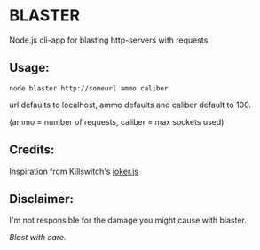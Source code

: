 BLASTER
=======

Node.js cli-app for blasting http-servers with requests.


Usage:
------
`node blaster http://someurl ammo caliber`

url defaults to localhost, ammo defaults and caliber default to 100.

(ammo = number of requests, caliber = max sockets used)

Credits:
--------
Inspiration from Killswitch's [joker.js](https://github.com/killswitch/joker.js)

Disclaimer:
-----------
I'm not responsible for the damage you might cause with blaster.

_Blast with care._
